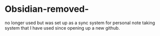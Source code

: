 # Obsidian-removed-
no longer used but was set up as a sync system for personal note taking system that I have used since opening up a new github.
